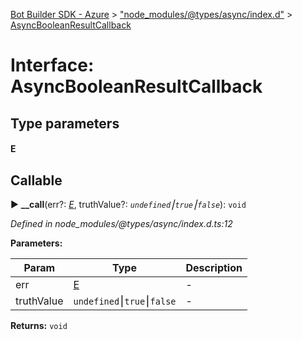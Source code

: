[Bot Builder SDK - Azure](../README.md) > ["node_modules/@types/async/index.d"](../modules/_node_modules__types_async_index_d_.md) > [AsyncBooleanResultCallback](../interfaces/_node_modules__types_async_index_d_.asyncbooleanresultcallback.md)



# Interface: AsyncBooleanResultCallback

## Type parameters
#### E 
## Callable
► **__call**(err?: *[E]()*, truthValue?: *`undefined`⎮`true`⎮`false`*): `void`



*Defined in node_modules/@types/async/index.d.ts:12*



**Parameters:**

| Param | Type | Description |
| ------ | ------ | ------ |
| err | [E]()   |  - |
| truthValue | `undefined`⎮`true`⎮`false`   |  - |





**Returns:** `void`





